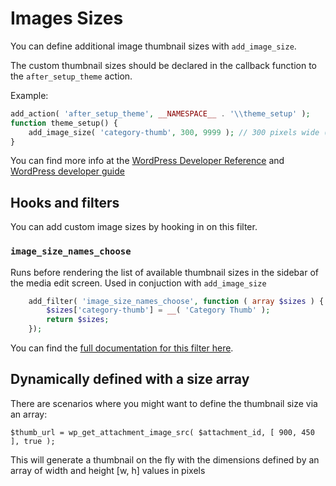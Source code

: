 # Images Sizes

You can define additional image thumbnail sizes with `add_image_size`.

The custom thumbnail sizes should be declared in the callback function to the `after_setup_theme` action.

Example:
```php
add_action( 'after_setup_theme', __NAMESPACE__ . '\\theme_setup' );
function theme_setup() {
    add_image_size( 'category-thumb', 300, 9999 ); // 300 pixels wide (and unlimited height)
}
```

You can find more info at the [WordPress Developer Reference](https://developer.wordpress.org/reference/functions/add_image_size/) and [WordPress developer guide](https://developer.wordpress.org/themes/functionality/featured-images-post-thumbnails/#add-custom-featured-image-sizes)

## Hooks and filters

You can add custom image sizes by hooking in on this filter.

### `image_size_names_choose`

Runs before rendering the list of available thumbnail sizes in the sidebar of the media edit screen. Used in conjuction with `add_image_size` 

```php
    add_filter( 'image_size_names_choose', function ( array $sizes ) {
        $sizes['category-thumb'] = __( 'Category Thumb' );
        return $sizes;
    });
```

You can find the [full documentation for this filter here](https://developer.wordpress.org/reference/hooks/image_size_names_choose/).

## Dynamically defined with a size array

There are scenarios where you might want to define the thumbnail size via an array:

`$thumb_url = wp_get_attachment_image_src( $attachment_id, [ 900, 450 ], true );`

This will generate a thumbnail on the fly with the dimensions defined by an array of width and height [w, h] values in pixels

